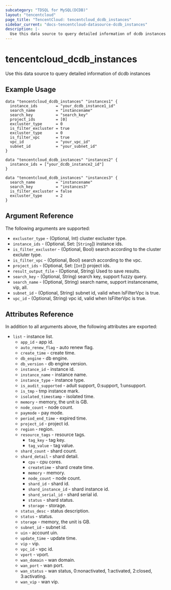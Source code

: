 ```yaml
---
subcategory: "TDSQL for MySQL(DCDB)"
layout: "tencentcloud"
page_title: "TencentCloud: tencentcloud_dcdb_instances"
sidebar_current: "docs-tencentcloud-datasource-dcdb_instances"
description: |-
  Use this data source to query detailed information of dcdb instances
---
```


# tencentcloud_dcdb_instances

Use this data source to query detailed information of dcdb instances

## Example Usage

```hcl
data "tencentcloud_dcdb_instances" "instances1" {
  instance_ids        = "your_dcdb_instance1_id"
  search_name         = "instancename"
  search_key          = "search_key"
  project_ids         = [0]
  excluster_type      = 0
  is_filter_excluster = true
  excluster_type      = 0
  is_filter_vpc       = true
  vpc_id              = "your_vpc_id"
  subnet_id           = "your_subnet_id"
}

data "tencentcloud_dcdb_instances" "instances2" {
  instance_ids = ["your_dcdb_instance2_id"]
}

data "tencentcloud_dcdb_instances" "instances3" {
  search_name         = "instancename"
  search_key          = "instances3"
  is_filter_excluster = false
  excluster_type      = 2
}
```

## Argument Reference

The following arguments are supported:

* `excluster_type` - (Optional, Int) cluster excluster type.
* `instance_ids` - (Optional, Set: [`String`]) instance ids.
* `is_filter_excluster` - (Optional, Bool) search according to the cluster excluter type.
* `is_filter_vpc` - (Optional, Bool) search according to the vpc.
* `project_ids` - (Optional, Set: [`Int`]) project ids.
* `result_output_file` - (Optional, String) Used to save results.
* `search_key` - (Optional, String) search key, support fuzzy query.
* `search_name` - (Optional, String) search name, support instancename, vip, all.
* `subnet_id` - (Optional, String) subnet id, valid when IsFilterVpc is true.
* `vpc_id` - (Optional, String) vpc id, valid when IsFilterVpc is true.

## Attributes Reference

In addition to all arguments above, the following attributes are exported:

* `list` - instance list.
  * `app_id` - app id.
  * `auto_renew_flag` - auto renew flag.
  * `create_time` - create time.
  * `db_engine` - db engine.
  * `db_version` - db engine version.
  * `instance_id` - instance id.
  * `instance_name` - instance name.
  * `instance_type` - instance type.
  * `is_audit_supported` - aduit support, 0:support, 1:unsupport.
  * `is_tmp` - tmp instance mark.
  * `isolated_timestamp` - isolated time.
  * `memory` - memory, the unit is GB.
  * `node_count` - node count.
  * `paymode` - pay mode.
  * `period_end_time` - expired time.
  * `project_id` - project id.
  * `region` - region.
  * `resource_tags` - resource tags.
    * `tag_key` - tag key.
    * `tag_value` - tag value.
  * `shard_count` - shard count.
  * `shard_detail` - shard detail.
    * `cpu` - cpu cores.
    * `createtime` - shard create time.
    * `memory` - memory.
    * `node_count` - node count.
    * `shard_id` - shard id.
    * `shard_instance_id` - shard instance id.
    * `shard_serial_id` - shard serial id.
    * `status` - shard status.
    * `storage` - storage.
  * `status_desc` - status description.
  * `status` - status.
  * `storage` - memory, the unit is GB.
  * `subnet_id` - subnet id.
  * `uin` - account uin.
  * `update_time` - update time.
  * `vip` - vip.
  * `vpc_id` - vpc id.
  * `vport` - vport.
  * `wan_domain` - wan domain.
  * `wan_port` - wan port.
  * `wan_status` - wan status, 0:nonactivated, 1:activated, 2:closed, 3:activating.
  * `wan_vip` - wan vip.


